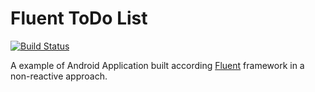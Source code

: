 # Fluent ToDo List
[![Build Status](https://travis-ci.org/haroldolivieri/FluentToDoList.svg?branch=master)](https://travis-ci.org/haroldolivieri/FluentToDoList)

A example of Android Application built according [Fluent](https://github.com/fluentio/Fluent) framework in a non-reactive approach.